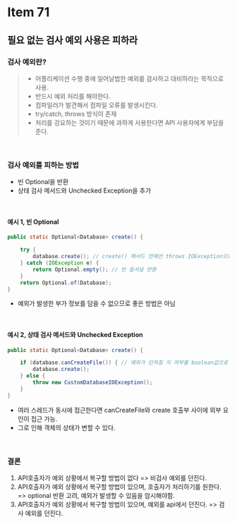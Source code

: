 # Item 71

## 필요 없는 검사 예외 사용은 피하라

### 검사 예외란?
> - 어플리케이션 수행 중에 일어날법한 예외를 검사하고 대비하라는 목적으로 사용.<br>
> - 반드시 예외 처리를 해야한다.<br>
> - 컴파일러가 발견해서 컴파일 오류를 발생시킨다.
> - try/catch, throws 방식이 존재
> - 처리를 강요하는 것이기 때문에 과하게 사용한다면 API 사용자에게 부담을 준다.
<br>

### 검사 예외를 피하는 방법
- 빈 Optional을 반환
- 상태 검사 메서드와 Unchecked Exception을 추가
<br>

#### 예시 1, 빈 Optional
```java
public static Optional<Database> create() {

    try {
        database.create(); // create() 메서드 안에선 throws IOException으로 컴파일 에러 발생 가정.
    } catch (IOException e) {
        return Optional.empty(); // 빈 옵셔널 반환
    }
    return Optional.of(Database);
}
```
- 예외가 발생한 부가 정보를 담을 수 없으므로 좋은 방법은 아님
<br>

#### 예시 2, 상태 검사 메서드와 Unchecked Exception
``` java
public static Optional<Database> create() {

    if (database.canCreateFile()) { // 예외가 던져질 지 여부를 boolean값으로 반환
        database.create();
    } else {
        throw new CustomDatabaseIOException();
    }
}
```
- 여러 스레드가 동시에 접근한다면 canCreateFile와 create 호출부 사이에 외부 요인이 접근 가능.
- 그로 인해 객체의 상태가 변할 수 있다.
<br>

### 결론
1. API호출자가 예외 상황에서 복구할 방법이 없다 => 비검사 예외를 던진다.
2. API호출자가 예외 상황에서 복구할 방법이 있으며, 호출자가 처리하기를 원한다. => optional 반환 고려, 예외가 발생할 수 있음을 암시해야함.
3. API호출자가 예외 상황에서 복구할 방법이 있으며, 예외를 api에서 던진다. => 검사 예외를 던진다.
